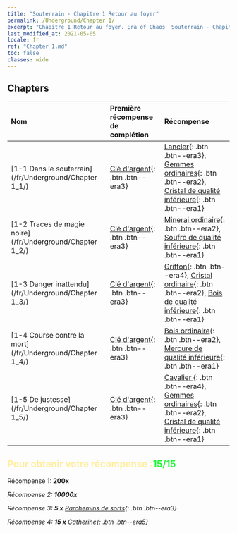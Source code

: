 ```yaml
---
title: "Souterrain - Chapitre 1 Retour au foyer"
permalink: /Underground/Chapter 1/
excerpt: "Chapitre 1 Retour au foyer. Era of Chaos  Souterrain - Chapitre 1. Retour au foyer"
last_modified_at: 2021-05-05
locale: fr
ref: "Chapter 1.md"
toc: false
classes: wide
---
```


## Chapters

  | Nom |  Première récompense de complétion | Récompense |
  |:------------|:------------|:------------| 
  | [1-1 Dans le souterrain](/fr/Underground/Chapter 1_1/) | [Clé d'argent](/ItemsFR/con_693/){: .btn .btn--era3} | [Lancier](/ItemsFR/unt_190/){: .btn .btn--era3}, [Gemmes ordinaires](/ItemsFR/mat_10/){: .btn .btn--era2}, [Cristal de qualité inférieure](/ItemsFR/mat_5/){: .btn .btn--era1} |
  | [1-2 Traces de magie noire](/fr/Underground/Chapter 1_2/) | [Clé d'argent](/ItemsFR/con_693/){: .btn .btn--era3} | [Minerai ordinaire](/ItemsFR/mat_6/){: .btn .btn--era2}, [Soufre de qualité inférieure](/ItemsFR/mat_3/){: .btn .btn--era1} |
  | [1-3 Danger inattendu](/fr/Underground/Chapter 1_3/) | [Clé d'argent](/ItemsFR/con_693/){: .btn .btn--era3} | [Griffon](/ItemsFR/unt_192/){: .btn .btn--era4}, [Cristal ordinaire](/ItemsFR/mat_11/){: .btn .btn--era2}, [Bois de qualité inférieure](/ItemsFR/mat_1/){: .btn .btn--era1} |
  | [1-4 Course contre la mort](/fr/Underground/Chapter 1_4/) | [Clé d'argent](/ItemsFR/con_693/){: .btn .btn--era3} | [Bois ordinaire](/ItemsFR/mat_7/){: .btn .btn--era2}, [Mercure de qualité inférieure](/ItemsFR/mat_2/){: .btn .btn--era1} |
  | [1-5 De justesse](/fr/Underground/Chapter 1_5/) | [Clé d'argent](/ItemsFR/con_693/){: .btn .btn--era3} | [Cavalier ](/ItemsFR/unt_195/){: .btn .btn--era4}, [Gemmes ordinaires](/ItemsFR/mat_10/){: .btn .btn--era2}, [Cristal de qualité inférieure](/ItemsFR/mat_5/){: .btn .btn--era1} |


## <span style="color: #ffeea0">Pour obtenir votre récompense :</span><span style="color: #27f73a">15/15</span>

 Récompense 1:  **200x** <i class="fas fa-gem"/>

 Récompense 2:  **10000x** <i class="fas fa-coins"/>

 Récompense 3: **5 x** [Parchemins de sorts](/ItemsFR/con_694/){: .btn .btn--era3}

 Récompense 4: **15 x** [Catherine](/ItemsFR/her_361/){: .btn .btn--era5}

